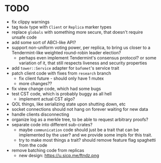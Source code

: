 # TODO

* fix clippy warnings
* tag `Node` type with `Client` or `Replica` marker types
* replace `globals` with something more secure,
  that doesn't require unsafe code
* add some sort of ABCI-like API?
* support non-uniform voting power, per replica,
  to bring us closer to a Tendermint-like weighted
  round-robin leader election?
    * perhaps even implement Tendermint's consensus
    protocol? or some variation of it, that still
    respects liveness and security properties
* add `tower::Service` adapter for `bafomet`'s service
  trait
* patch client code with fixes from `research` branch
    * fix client future - should only have 1 mutex
    * more changes??
* fix view change code, which had some bugs
* test CST code, which is probably buggy as all hell
    * implement actual CST algo?
* QOL things, like serializing state upon shutting down,
  etc
* socket connections should not hang on forever waiting
  for new data
* handle clients disconnecting
* organize log as a merkle tree, to be able to request
  arbitrary proofs?
* separate code into different sub-crates?
    * maybe `communication` code should just be a trait
      that can be implemented by the user? and we provide
      some impls for this trait.
    * try to make most things a trait? should remove feature
      flag spaghetti from the code
* remove batching code from replicas
    * new design: <https://u.sicp.me/ftndz.png>
